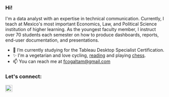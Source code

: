 ### Hi! 

I'm a data analyst with an expertise in technical communication.  Currently, I teach at Mexico's most important Economics, Law, and  Political Science institution of higher learning. As the youngest  faculty member, I instruct over 70 students each semester on how to produce dashboards, reports, end-user  documentation, and presentations.

- 🔭 I’m currently studying for the Tableau Desktop Specialist Certification. 
- ✨ I'm a vegetarian and love cycling, [reading](https://www.goodreads.com/user/show/40732498-francisco-galan) and playing [chess](https://lichess.org/@/FcoGal).
- 📫 You can reach me at fcogaltam@gmail.com

### Let's connect:

[<img align="left"  width="22px" src="https://cdn.jsdelivr.net/npm/simple-icons@3.4.0/icons/linkedin.svg" />](https://www.linkedin.com/in/francisco-galan/)

